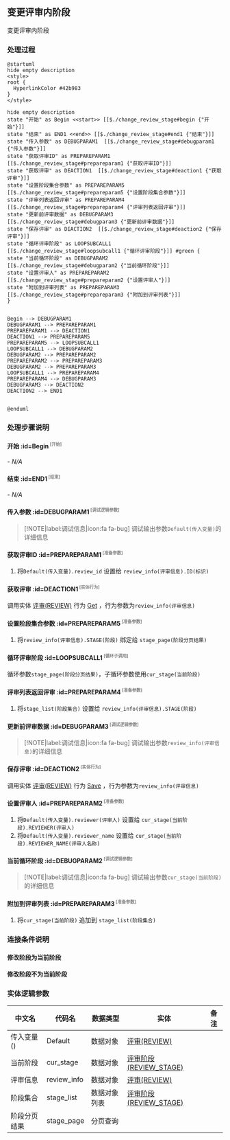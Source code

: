 ## 变更评审内阶段 <!-- {docsify-ignore-all} -->

   变更评审内阶段

### 处理过程

```plantuml
@startuml
hide empty description
<style>
root {
  HyperlinkColor #42b983
}
</style>

hide empty description
state "开始" as Begin <<start>> [[$./change_review_stage#begin {"开始"}]]
state "结束" as END1 <<end>> [[$./change_review_stage#end1 {"结束"}]]
state "传入参数" as DEBUGPARAM1  [[$./change_review_stage#debugparam1 {"传入参数"}]]
state "获取评审ID" as PREPAREPARAM1  [[$./change_review_stage#prepareparam1 {"获取评审ID"}]]
state "获取评审" as DEACTION1  [[$./change_review_stage#deaction1 {"获取评审"}]]
state "设置阶段集合参数" as PREPAREPARAM5  [[$./change_review_stage#prepareparam5 {"设置阶段集合参数"}]]
state "评审列表返回评审" as PREPAREPARAM4  [[$./change_review_stage#prepareparam4 {"评审列表返回评审"}]]
state "更新前评审数据" as DEBUGPARAM3  [[$./change_review_stage#debugparam3 {"更新前评审数据"}]]
state "保存评审" as DEACTION2  [[$./change_review_stage#deaction2 {"保存评审"}]]
state "循环评审阶段" as LOOPSUBCALL1  [[$./change_review_stage#loopsubcall1 {"循环评审阶段"}]] #green {
state "当前循环阶段" as DEBUGPARAM2  [[$./change_review_stage#debugparam2 {"当前循环阶段"}]]
state "设置评审人" as PREPAREPARAM2  [[$./change_review_stage#prepareparam2 {"设置评审人"}]]
state "附加到评审列表" as PREPAREPARAM3  [[$./change_review_stage#prepareparam3 {"附加到评审列表"}]]
}


Begin --> DEBUGPARAM1
DEBUGPARAM1 --> PREPAREPARAM1
PREPAREPARAM1 --> DEACTION1
DEACTION1 --> PREPAREPARAM5
PREPAREPARAM5 --> LOOPSUBCALL1
LOOPSUBCALL1 --> DEBUGPARAM2
DEBUGPARAM2 --> PREPAREPARAM2
PREPAREPARAM2 --> PREPAREPARAM3
DEBUGPARAM2 --> PREPAREPARAM3
LOOPSUBCALL1 --> PREPAREPARAM4
PREPAREPARAM4 --> DEBUGPARAM3
DEBUGPARAM3 --> DEACTION2
DEACTION2 --> END1


@enduml
```


### 处理步骤说明

#### 开始 :id=Begin<sup class="footnote-symbol"> <font color=gray size=1>[开始]</font></sup>



*- N/A*
#### 结束 :id=END1<sup class="footnote-symbol"> <font color=gray size=1>[结束]</font></sup>



*- N/A*

#### 传入参数 :id=DEBUGPARAM1<sup class="footnote-symbol"> <font color=gray size=1>[调试逻辑参数]</font></sup>



> [!NOTE|label:调试信息|icon:fa fa-bug]
> 调试输出参数`Default(传入变量)`的详细信息


#### 获取评审ID :id=PREPAREPARAM1<sup class="footnote-symbol"> <font color=gray size=1>[准备参数]</font></sup>



1. 将`Default(传入变量).review_id` 设置给  `review_info(评审信息).ID(标识)`

#### 获取评审 :id=DEACTION1<sup class="footnote-symbol"> <font color=gray size=1>[实体行为]</font></sup>



调用实体 [评审(REVIEW)](module/TestMgmt/review.md) 行为 [Get](module/TestMgmt/review#行为) ，行为参数为`review_info(评审信息)`

#### 设置阶段集合参数 :id=PREPAREPARAM5<sup class="footnote-symbol"> <font color=gray size=1>[准备参数]</font></sup>



1. 将`review_info(评审信息).STAGE(阶段)` 绑定给  `stage_page(阶段分页结果)`

#### 循环评审阶段 :id=LOOPSUBCALL1<sup class="footnote-symbol"> <font color=gray size=1>[循环子调用]</font></sup>



循环参数`stage_page(阶段分页结果)`，子循环参数使用`cur_stage(当前阶段)`
#### 评审列表返回评审 :id=PREPAREPARAM4<sup class="footnote-symbol"> <font color=gray size=1>[准备参数]</font></sup>



1. 将`stage_list(阶段集合)` 设置给  `review_info(评审信息).STAGE(阶段)`

#### 更新前评审数据 :id=DEBUGPARAM3<sup class="footnote-symbol"> <font color=gray size=1>[调试逻辑参数]</font></sup>



> [!NOTE|label:调试信息|icon:fa fa-bug]
> 调试输出参数`review_info(评审信息)`的详细信息


#### 保存评审 :id=DEACTION2<sup class="footnote-symbol"> <font color=gray size=1>[实体行为]</font></sup>



调用实体 [评审(REVIEW)](module/TestMgmt/review.md) 行为 [Save](module/TestMgmt/review#行为) ，行为参数为`review_info(评审信息)`

#### 设置评审人 :id=PREPAREPARAM2<sup class="footnote-symbol"> <font color=gray size=1>[准备参数]</font></sup>



1. 将`Default(传入变量).reviewer(评审人)` 设置给  `cur_stage(当前阶段).REVIEWER(评审人)`
2. 将`Default(传入变量).reviewer_name` 设置给  `cur_stage(当前阶段).REVIEWER_NAME(评审人名称)`

#### 当前循环阶段 :id=DEBUGPARAM2<sup class="footnote-symbol"> <font color=gray size=1>[调试逻辑参数]</font></sup>



> [!NOTE|label:调试信息|icon:fa fa-bug]
> 调试输出参数`cur_stage(当前阶段)`的详细信息


#### 附加到评审列表 :id=PREPAREPARAM3<sup class="footnote-symbol"> <font color=gray size=1>[准备参数]</font></sup>



1. 将`cur_stage(当前阶段)` 追加到  `stage_list(阶段集合)`


### 连接条件说明
#### 修改阶段为当前阶段 


#### 修改阶段不为当前阶段 




### 实体逻辑参数

|    中文名   |    代码名    |  数据类型    |  实体   |备注 |
| --------| --------| -------- | -------- | --------   |
|传入变量(<i class="fa fa-check"/></i>)|Default|数据对象|[评审(REVIEW)](module/TestMgmt/review.md)||
|当前阶段|cur_stage|数据对象|[评审阶段(REVIEW_STAGE)](module/TestMgmt/review_stage.md)||
|评审信息|review_info|数据对象|[评审(REVIEW)](module/TestMgmt/review.md)||
|阶段集合|stage_list|数据对象列表|[评审阶段(REVIEW_STAGE)](module/TestMgmt/review_stage.md)||
|阶段分页结果|stage_page|分页查询|||
